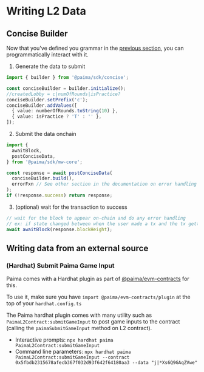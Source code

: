 # Writing L2 Data

## Concise Builder

Now that you've defined you grammar in the [previous section](../100-define-machine/1-base-format.md), you can programmatically interact with it.


1. Generate the data to submit

```typescript
import { builder } from '@paima/sdk/concise';

const conciseBuilder = builder.initialize();
//createdLobby = c|numOfRounds|isPractice?
conciseBuilder.setPrefix('c');
conciseBuilder.addValues([
  { value: numberOfRounds.toString(10) },
  { value: isPractice ? 'T' : '' },
]);
```

2. Submit the data onchain

```typescript
import {
  awaitBlock,
  postConciseData,
} from '@paima/sdk/mw-core';

const response = await postConciseData(
  conciseBuilder.build(),
  errorFxn // See other section in the documentation on error handling
);
if (!response.success) return response;
```

3. (optional) wait for the transaction to success

```typescript
// wait for the block to appear on-chain and do any error handling
// ex: if state changed between when the user made a tx and the tx getting included in a block
await awaitBlock(response.blockHeight);
```

## Writing data from an external source

### (Hardhat) Submit Paima Game Input

Paima comes with a Hardhat plugin as part of [@paima/evm-contracts](https://www.npmjs.com/package/@paima/evm-contracts) for this.

To use it, make sure you have `import @paima/evm-contracts/plugin` at the top of your `hardhat.config.ts`

The Paima hardhat plugin comes with many utility such as `PaimaL2Contract:submitGameInput` to post game inputs to the contract (calling the `paimaSubmitGameInput` method on L2 contract).

- Interactive prompts: `npx hardhat paima PaimaL2Contract:submitGameInput`
- Command line parameters: `npx hardhat paima PaimaL2Contract:submitGameInput --contract 0x5fbdb2315678afecb367f032d93f642f64180aa3 --data "j|*Xs6Q9GAqZVwe"`
